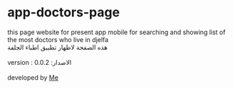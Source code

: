 # app-doctors-page
this page website for present app mobile for searching and showing list of the most doctors who live in djelfa<br>
هذه الصفحة لاظهار تطبيق اطباء الجلفة
<br><br>
version : 0.0.2 :الاصدار
<br><br>
developed by <a href="https://github.com/KassemHachi"> Me </a> 

